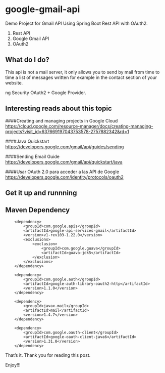 # google-gmail-api

Demo Project for Gmail API  Using Spring Boot Rest API with OAuth2.

1) Rest API
2) Google Gmail API
3) OAuth2

<h2>What do I do?</h2>
This api is not a mail server, it only allows you to send by mail from time to time a list of messages written for example in the contact section of your website.


ng Security OAuth2 + Google Provider.

<h2>Interesting reads about this topic</h2>

####Creating and managing projects in Google Cloud
https://cloud.google.com/resource-manager/docs/creating-managing-projects?visit_id=637669197043753578-2757882342&rd=1

####Java Quickstart 
https://developers.google.com/gmail/api/guides/sending

####Sending Email Guide  
https://developers.google.com/gmail/api/quickstart/java

####Usar OAuth 2.0 para acceder a las API de Google
https://developers.google.com/identity/protocols/oauth2




<h2>Get it up and runnning</h2>

<h2>Maven Dependency</h2>


<!--		 https://mvnrepository.com/artifact/com.google.apis/google-api-services-gmail-->
		<dependency>
			<groupId>com.google.apis</groupId>
			<artifactId>google-api-services-gmail</artifactId>
			<version>v1-rev103-1.22.0</version>
			<exclusions>
				<exclusion>
					<groupId>com.google.guava</groupId>
					<artifactId>guava-jdk5</artifactId>
				</exclusion>
			</exclusions>
		</dependency>

<!-- https://mvnrepository.com/artifact/com.google.auth/google-auth-library-oauth2-http -->
		<dependency>
			<groupId>com.google.auth</groupId>
			<artifactId>google-auth-library-oauth2-http</artifactId>
			<version>1.1.0</version>
		</dependency>
		
		
<!-- https://mvnrepository.com/artifact/javax.mail/mail -->
		<dependency>
			<groupId>javax.mail</groupId>
			<artifactId>mail</artifactId>
			<version>1.4.7</version>
		</dependency>

<!-- https://mvnrepository.com/artifact/com.google.oauth-client/google-oauth-client -->
		<dependency>
			<groupId>com.google.oauth-client</groupId>
			<artifactId>google-oauth-client-java6</artifactId>
			<version>1.31.0</version>
		</dependency>		
		



That’s it. Thank you for reading this post.

Enjoy!!!

